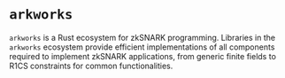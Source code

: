
# `arkworks`

`arkworks` is a Rust ecosystem for zkSNARK programming. Libraries in the `arkworks` ecosystem provide efficient implementations of all components required to implement zkSNARK applications, from generic finite fields to R1CS constraints for common functionalities.
